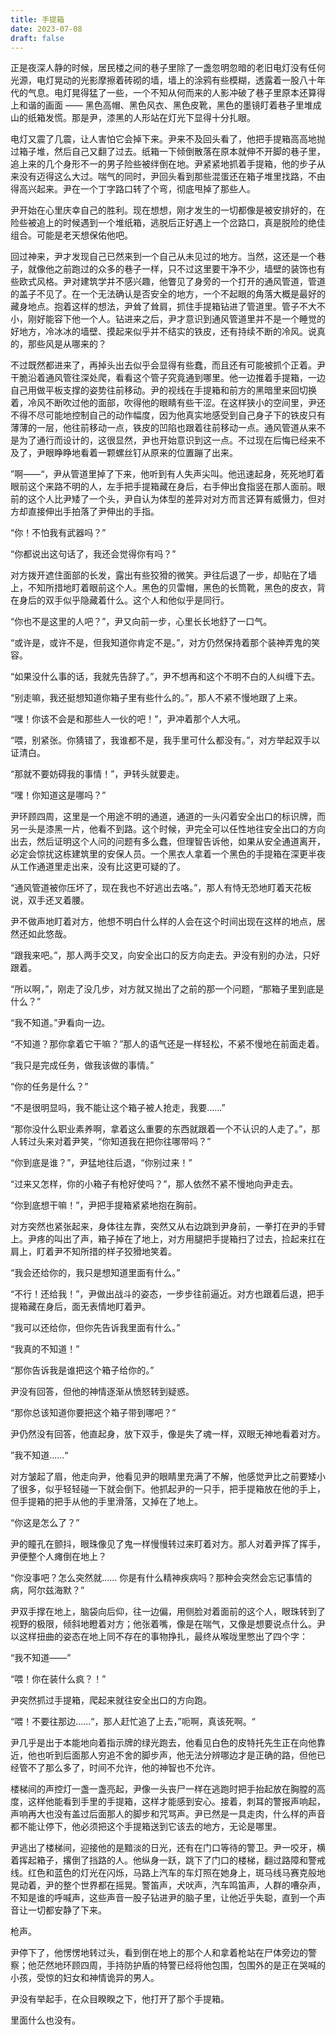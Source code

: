 ```yaml
---
title: 手提箱
date: 2023-07-08
draft: false
---
```


正是夜深人静的时候，居民楼之间的巷子里除了一盏忽明忽暗的老旧电灯没有任何光源，电灯晃动的光影摩擦着砖砌的墙，墙上的涂鸦有些模糊，透露着一股八十年代的气息。电灯晃得猛了一些，一个不知从何而来的人影冲破了巷子里原本还算得上和谐的画面 —— 黑色高帽、黑色风衣、黑色皮靴，黑色的墨镜盯着巷子里堆成山的纸箱发慌。那是尹，漆黑的人形站在灯光下显得十分扎眼。
<!--more-->
电灯又震了几震，让人害怕它会掉下来。尹来不及回头看了，他把手提箱高高地抛过箱子堆，然后自己又翻了过去。纸箱一下倾倒散落在原本就伸不开脚的巷子里，追上来的几个身形不一的男子险些被绊倒在地。尹紧紧地抓着手提箱，他的步子从来没有迈得这么大过。喘气的同时，尹回头看到那些混蛋还在箱子堆里找路，不由得高兴起来。尹在一个丁字路口转了个弯，彻底甩掉了那些人。

尹开始在心里庆幸自己的胜利。现在想想，刚才发生的一切都像是被安排好的，在险些被追上的时候遇到一个堆纸箱，逃脱后正好遇上一个岔路口，真是脱险的绝佳组合。可能是老天想保佑他吧。

回过神来，尹才发现自己已然来到一个自己从未见过的地方。当然，这还是一个巷子，就像他之前跑过的众多的巷子一样，只不过这里要干净不少，墙壁的装饰也有些欧式风格。尹对建筑学并不感兴趣，他瞥见了身旁的一个打开的通风管道，管道的盖子不见了。在一个无法确认是否安全的地方，一个不起眼的角落大概是最好的藏身地点。抱着这样的想法，尹耸了耸肩，抓住手提箱钻进了管道里。管子不大不小，刚好能容下他一个人。钻进来之后，尹才意识到通风管道里并不是一个睡觉的好地方，冷冰冰的墙壁、摸起来似乎并不结实的铁皮，还有持续不断的冷风。说真的，那些风是从哪来的？

不过既然都进来了，再掉头出去似乎会显得有些蠢，而且还有可能被抓个正着。尹干脆沿着通风管往深处爬，看看这个管子究竟通到哪里。他一边推着手提箱，一边自己用做平板支撑的姿势往前移动。尹的视线在手提箱和前方的黑暗里来回切换着，冷风不断吹过他的面部，吹得他的眼睛有些干涩。在这样狭小的空间里，尹还不得不尽可能地控制自己的动作幅度，因为他真实地感受到自己身子下的铁皮只有薄薄的一层，他往前移动一点，铁皮的凹陷也跟着往前移动一点。通风管道从来不是为了通行而设计的，这很显然，尹也开始意识到这一点。不过现在后悔已经来不及了，尹眼睁睁地看着一颗螺丝钉从原来的位置蹦了出来。

”啊——“，尹从管道里掉了下来，他听到有人失声尖叫。他迅速起身，死死地盯着眼前这个来路不明的人，左手把手提箱藏在身后，右手伸出食指竖在那人面前。眼前的这个人比尹矮了一个头，尹自认为体型的差异对对方而言还算有威慑力，但对方却直接伸出手拍落了尹伸出的手指。

“你！不怕我有武器吗？”

“你都说出这句话了，我还会觉得你有吗？”

对方拨开遮住面部的长发，露出有些狡猾的微笑。尹往后退了一步，却贴在了墙上，不知所措地盯着眼前这个人。黑色的贝雷帽，黑色的长筒靴，黑色的皮衣，背在身后的双手似乎隐藏着什么。这个人和他似乎是同行。

“你也不是这里的人吧？”，尹又向前一步，心里长长地舒了一口气。

“或许是，或许不是，但我知道你肯定不是。”，对方仍然保持着那个装神弄鬼的笑容。

“如果没什么事的话，我就先告辞了。”，尹不想再和这个不明不白的人纠缠下去。

“别走嘛，我还挺想知道你箱子里有些什么的。”，那人不紧不慢地跟了上来。

“嘿！你该不会是和那些人一伙的吧！”，尹冲着那个人大吼。

“喂，别紧张。你猜错了，我谁都不是，我手里可什么都没有。”，对方举起双手以证清白。

“那就不要妨碍我的事情！”，尹转头就要走。

“嘿！你知道这是哪吗？”

尹环顾四周，这里是一个用途不明的通道，通道的一头闪着安全出口的标识牌，而另一头是漆黑一片，他看不到路。这个时候，尹完全可以任性地往安全出口的方向出去，然后证明这个人问的问题有多么蠢，但理智告诉他，如果从安全通道离开，必定会惊扰这栋建筑里的安保人员。一个黑衣人拿着一个黑色的手提箱在深更半夜从工作通道里走出来，没有比这更可疑的了。

“通风管道被你压坏了，现在我也不好逃出去咯。”，那人有恃无恐地盯着天花板说，双手还叉着腰。

尹不做声地盯着对方，他想不明白什么样的人会在这个时间出现在这样的地点，居然还如此悠哉。

“跟我来吧。”，那人两手交叉，向安全出口的反方向走去。尹没有别的办法，只好跟着。

“所以啊，”，刚走了没几步，对方就又抛出了之前的那一个问题，“那箱子里到底是什么？”

“我不知道。”尹看向一边。

“不知道？那你拿着它干嘛？”那人的语气还是一样轻松，不紧不慢地在前面走着。

“我只是完成任务，做我该做的事情。”

“你的任务是什么？”

“不是很明显吗，我不能让这个箱子被人抢走，我要......”

“那你没什么职业素养啊，拿着这么重要的东西就跟着一个不认识的人走了。”，那人转过头来对着尹笑，“你知道我在把你往哪带吗？”

“你到底是谁？”，尹猛地往后退，“你别过来！”

“过来又怎样，你的小箱子有枪好使吗？”，那人依然不紧不慢地向尹走去。

“你到底想干嘛！”，尹把手提箱紧紧地抱在胸前。

对方突然也紧张起来，身体往左靠，突然又从右边跳到尹身前，一拳打在尹的手臂上。尹疼的叫出了声，箱子掉在了地上，对方用腿把手提箱扫了过去，捡起来扛在肩上，盯着尹不知所措的样子狡猾地笑着。

“我会还给你的，我只是想知道里面有什么。”

“不行！还给我！”，尹做出战斗的姿态，一步步往前逼近。对方也跟着后退，把手提箱藏在身后，面无表情地盯着尹。

“我可以还给你，但你先告诉我里面有什么。”

“我真的不知道！”

“那你告诉我是谁把这个箱子给你的。”

尹没有回答，但他的神情逐渐从愤怒转到疑惑。

“那你总该知道你要把这个箱子带到哪吧？”

尹仍然没有回答，他直起身，放下双手，像是失了魂一样，双眼无神地看着对方。

”我不知道......“

对方皱起了眉，他走向尹，他看见尹的眼睛里充满了不解，他感觉尹比之前要矮小了很多，似乎轻轻碰一下就会倒下。他抓起尹的一只手，把手提箱放在他的手上，但手提箱的把手从他的手里滑落，又掉在了地上。

“你这是怎么了？”

尹的瞳孔在颤抖，眼珠像见了鬼一样慢慢转过来盯着对方。那人对着尹挥了挥手，尹便整个人瘫倒在地上？

“你没事吧？怎么突然就...... 你是有什么精神疾病吗？那种会突然会忘记事情的病，阿尔兹海默？”

尹双手撑在地上，脑袋向后仰，往一边偏，用侧脸对着面前的这个人，眼珠转到了视野的极限，倾斜地瞪着对方；他张着嘴，像是在喘气，又像是想要说点什么。尹以这样扭曲的姿态在地上同不存在的事物挣扎，最终从喉咙里憋出了四个字：

“我不知道——”

“喂！你在装什么疯？！”

尹突然抓过手提箱，爬起来就往安全出口的方向跑。

“喂！不要往那边......“，那人赶忙追了上去，”呃啊，真该死啊。“

尹几乎是出于本能地向着指示牌的绿光跑去，他看见白色的皮特托先生正在向他靠近，他也听到后面那人穷追不舍的脚步声，他无法分辨哪边才是正确的路，但他已经管不了那么多了，时间不允许，他的神智也不允许。

楼梯间的声控灯一盏一盏亮起，尹像一头丧尸一样在逃跑时把手抬起放在胸膛的高度，这样他能看到手里的手提箱，这样才能感到安心。接着，刺耳的警报声响起，声响再大也没有盖过后面那人的脚步和咒骂声。尹已然是一具走肉，什么样的声音都不能让停下，他必须把这个手提箱送到它该去的地方，无论是哪里。

尹逃出了楼梯间，迎接他的是黯淡的日光，还有在门口等待的警卫。尹一咬牙，横着挥起箱子，撂倒了挡路的人。他纵身一跃，跳下了门口的楼梯，翻过路障和警戒线。红色和蓝色的灯光在闪烁，马路上汽车的车灯照在她身上，斑马线马赛克般地晃动着，尹的整个世界都在摇晃。警笛声，犬吠声，汽车鸣笛声，人群的嘈杂声，不知是谁的呼喊声，这些声音一股子钻进尹的脑子里，让他近乎失聪，直到一个声音让一切都安静了下来。

枪声。

尹停下了，他愣愣地转过头，看到倒在地上的那个人和拿着枪站在尸体旁边的警察；他茫然地环顾四周，手持防护盾的特警已经将他包围，包围外的是正在哭喊的小孩，受惊的妇女和神情诡异的男人。

尹没有举起手，在众目睽睽之下，他打开了那个手提箱。

里面什么也没有。
